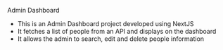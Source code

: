 Admin Dashboard

* This is an Admin Dashboard project developed using NextJS
* It fetches a list of people from an API and displays on the dashboard
* It allows the admin to search, edit and delete people information
